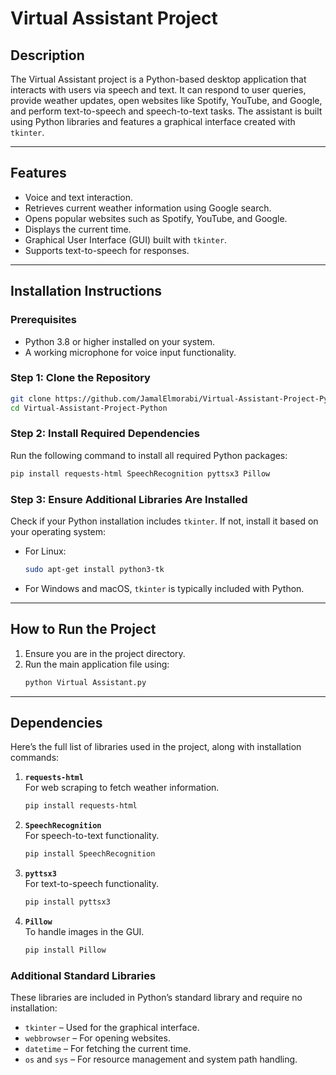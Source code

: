 # Virtual Assistant Project

## Description

The Virtual Assistant project is a Python-based desktop application that interacts with users via speech and text. It can respond to user queries, provide weather updates, open websites like Spotify, YouTube, and Google, and perform text-to-speech and speech-to-text tasks. The assistant is built using Python libraries and features a graphical interface created with `tkinter`.

---

## Features

- Voice and text interaction.
- Retrieves current weather information using Google search.
- Opens popular websites such as Spotify, YouTube, and Google.
- Displays the current time.
- Graphical User Interface (GUI) built with `tkinter`.
- Supports text-to-speech for responses.

---

## Installation Instructions

### Prerequisites

- Python 3.8 or higher installed on your system.
- A working microphone for voice input functionality.

### Step 1: Clone the Repository

```bash
git clone https://github.com/JamalElmorabi/Virtual-Assistant-Project-Python.git
cd Virtual-Assistant-Project-Python
```

### Step 2: Install Required Dependencies

Run the following command to install all required Python packages:

```bash
pip install requests-html SpeechRecognition pyttsx3 Pillow
```

### Step 3: Ensure Additional Libraries Are Installed

Check if your Python installation includes `tkinter`. If not, install it based on your operating system:

- For Linux:
  ```bash
  sudo apt-get install python3-tk
  ```
- For Windows and macOS, `tkinter` is typically included with Python.

---

## How to Run the Project

1. Ensure you are in the project directory.
2. Run the main application file using:
   ```bash
   python Virtual Assistant.py
   ```

---

## Dependencies

Here’s the full list of libraries used in the project, along with installation commands:

1. **`requests-html`**  
   For web scraping to fetch weather information.  
   ```bash
   pip install requests-html
   ```

2. **`SpeechRecognition`**  
   For speech-to-text functionality.  
   ```bash
   pip install SpeechRecognition
   ```

3. **`pyttsx3`**  
   For text-to-speech functionality.  
   ```bash
   pip install pyttsx3
   ```

4. **`Pillow`**  
   To handle images in the GUI.  
   ```bash
   pip install Pillow
   ```

### Additional Standard Libraries

These libraries are included in Python’s standard library and require no installation:
- `tkinter` – Used for the graphical interface.
- `webbrowser` – For opening websites.
- `datetime` – For fetching the current time.
- `os` and `sys` – For resource management and system path handling.

